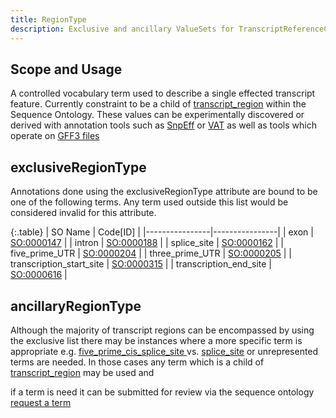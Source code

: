 ```yaml
---
title: RegionType
description: Exclusive and ancillary ValueSets for TranscriptReferenceCoordinate
---
```


Scope and Usage
---------------

A controlled vocabulary term used to describe a single effected transcript feature. Currently constraint to be a child of [transcript_region](http://www.sequenceontology.org/browser/current_svn/term/SO:0000833) within the Sequence Ontology.  These values can be experimentally discovered or derived with annotation tools such as [SnpEff](http://snpeff.sourceforge.net/) or [VAT](http://www.yandell-lab.org/software/vaast.html) as well as tools which operate on [GFF3 files](http://www.sequenceontology.org/resources/gff3.html)


exclusiveRegionType
--------------------

Annotations done using the exclusiveRegionType attribute are bound to be one of the following terms.  Any term used outside this list would be considered invalid for this attribute.



{:.table}
| SO Name | Code[ID] | 
|----------------|----------------|
| exon | [SO:0000147](http://www.sequenceontology.org/browser/current_svn/term/SO:0000147) |
| intron | [SO:0000188](http://www.sequenceontology.org/browser/current_svn/term/SO:0000188) |
| splice_site | [SO:0000162](http://www.sequenceontology.org/browser/current_svn/term/SO:0000162) |
| five_prime_UTR | [SO:0000204](http://www.sequenceontology.org/browser/current_svn/term/SO:0000204) |
| three_prime_UTR | [SO:0000205](http://www.sequenceontology.org/browser/current_svn/term/SO:0000205) |
| transcription_start_site | [SO:0000315](http://www.sequenceontology.org/browser/current_svn/term/SO:0000315) |
| transcription_end_site | [SO:0000616](http://www.sequenceontology.org/browser/current_svn/term/SO:0000616) |


ancillaryRegionType
------------------

Although the majority of transcript regions can be encompassed by using the exclusive list there may be instances where a more specific term is appropriate
e.g. [five_prime_cis_splice_site
]( http://www.sequenceontology.org/browser/current_svn/term/SO:0000163) vs. [splice_site](http://www.sequenceontology.org/browser/current_svn/term/SO:0000162) or unrepresented terms are needed. In those cases any term which is a child of [transcript_region]( http://www.sequenceontology.org/browser/current_svn/term/SO:0000833) may be used and 



if a term is need it can be submitted for review via the sequence ontology [request a term]( http://sourceforge.net/p/song/term-tracker/)




